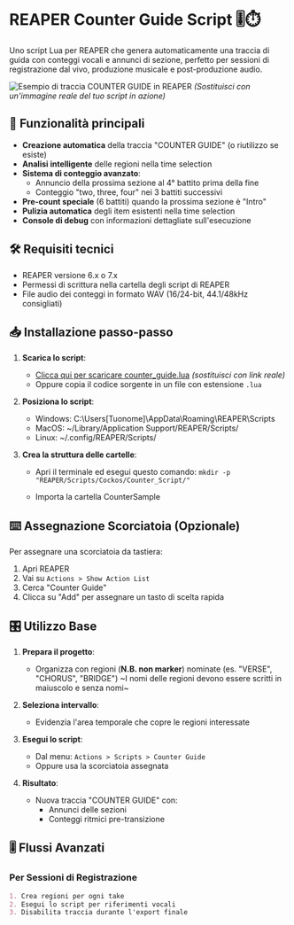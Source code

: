 # REAPER Counter Guide Script 🎚️⏱️

Uno script Lua per REAPER che genera automaticamente una traccia di guida con conteggi vocali e annunci di sezione, perfetto per sessioni di registrazione dal vivo, produzione musicale e post-produzione audio.

![Esempio di traccia COUNTER GUIDE in REAPER](https://via.placeholder.com/800x400.png?text=COUNTER+GUIDE+Track+Example) 
*(Sostituisci con un'immagine reale del tuo script in azione)*

## 🌟 Funzionalità principali

- **Creazione automatica** della traccia "COUNTER GUIDE" (o riutilizzo se esiste)
- **Analisi intelligente** delle regioni nella time selection
- **Sistema di conteggio avanzato**:
  - Annuncio della prossima sezione al 4° battito prima della fine
  - Conteggio "two, three, four" nei 3 battiti successivi
- **Pre-count speciale** (6 battiti) quando la prossima sezione è "Intro"
- **Pulizia automatica** degli item esistenti nella time selection
- **Console di debug** con informazioni dettagliate sull'esecuzione

## 🛠️ Requisiti tecnici

- REAPER versione 6.x o 7.x
- Permessi di scrittura nella cartella degli script di REAPER
- File audio dei conteggi in formato WAV (16/24-bit, 44.1/48kHz consigliati)

## 📥 Installazione passo-passo

1. **Scarica lo script**:
   - [Clicca qui per scaricare counter_guide.lua](https://example.com/download) *(sostituisci con link reale)*
   - Oppure copia il codice sorgente in un file con estensione `.lua`

2. **Posiziona lo script**:
    - Windows: C:\Users[Tuonome]\AppData\Roaming\REAPER\Scripts
    - MacOS: ~/Library/Application Support/REAPER/Scripts/
    - Linux: ~/.config/REAPER/Scripts/
    
3. **Crea la struttura delle cartelle**:
    - Apri il terminale ed esegui questo comando:
` mkdir -p "REAPER/Scripts/Cockos/Counter_Script/" `

    - Importa la cartella CounterSample



 ## ⌨️ Assegnazione Scorciatoia (Opzionale)

Per assegnare una scorciatoia da tastiera:

1. Apri REAPER
2. Vai su `Actions > Show Action List`
3. Cerca "Counter Guide"
4. Clicca su "Add" per assegnare un tasto di scelta rapida

## 🎛️ Utilizzo Base

1. **Prepara il progetto**:
   - Organizza con regioni (**N.B. non marker**) nominate (es. "VERSE", "CHORUS", "BRIDGE") 
  ~I nomi delle regioni devono essere scritti in maiuscolo e senza nomi~ 

2. **Seleziona intervallo**:
   - Evidenzia l'area temporale che copre le regioni interessate

3. **Esegui lo script**:
   - Dal menu: `Actions > Scripts > Counter Guide`
   - Oppure usa la scorciatoia assegnata

4. **Risultato**:
   - Nuova traccia "COUNTER GUIDE" con:
     - Annunci delle sezioni
     - Conteggi ritmici pre-transizione

## 🎚️ Flussi Avanzati

### Per Sessioni di Registrazione
```markdown
1. Crea regioni per ogni take
2. Esegui lo script per riferimenti vocali
3. Disabilita traccia durante l'export finale